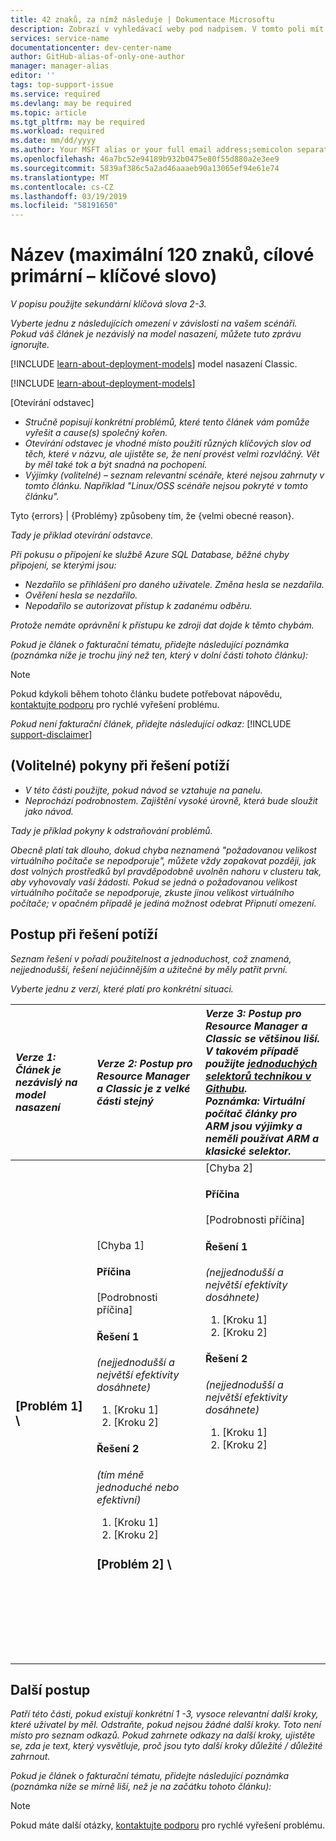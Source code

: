 ```yaml
---
title: 42 znaků, za nímž následuje | Dokumentace Microsoftu
description: Zobrazí v vyhledávací weby pod nadpisem. V tomto poli mít víc místa, použijte více popisné vysvětlení než název a další klíčová slova
services: service-name
documentationcenter: dev-center-name
author: GitHub-alias-of-only-one-author
manager: manager-alias
editor: ''
tags: top-support-issue
ms.service: required
ms.devlang: may be required
ms.topic: article
ms.tgt_pltfrm: may be required
ms.workload: required
ms.date: mm/dd/yyyy
ms.author: Your MSFT alias or your full email address;semicolon separates two or more
ms.openlocfilehash: 46a7bc52e94189b932b0475e80f55d880a2e3ee9
ms.sourcegitcommit: 5839af386c5a2ad46aaaeb90a13065ef94e61e74
ms.translationtype: MT
ms.contentlocale: cs-CZ
ms.lasthandoff: 03/19/2019
ms.locfileid: "58191650"
---
```

# <a name="title-maximum-120-characters-target-the-primary-keyword"></a>Název (maximální 120 znaků, cílové primární – klíčové slovo)
*V popisu použijte sekundární klíčová slova 2-3.*

*Vyberte jednu z následujících omezení v závislosti na vašem scénáři. Pokud váš článek je nezávislý na model nasazení, můžete tuto zprávu ignorujte.*

[!INCLUDE [learn-about-deployment-models](../../includes/learn-about-deployment-models-rm-include.md)] model nasazení Classic.

[!INCLUDE [learn-about-deployment-models](../../includes/learn-about-deployment-models-both-include.md)]

[Otevírání odstavec]

* *Stručně popisují konkrétní problémů, které tento článek vám pomůže vyřešit a cause(s) společný kořen.*
* *Otevírání odstavec je vhodné místo použití různých klíčových slov od těch, které v názvu, ale ujistěte se, že není provést velmi rozvláčný. Vět by měl také tok a být snadná na pochopení.*
* *Výjimky (volitelné) – seznam relevantní scénáře, které nejsou zahrnuty v tomto článku. Například "Linux/OSS scénáře nejsou pokryté v tomto článku".*

Tyto {errors} | {Problémy} způsobeny tím, že {velmi obecné reason}.

*Tady je příklad otevírání odstavce.*

*Při pokusu o připojení ke službě Azure SQL Database, běžné chyby připojení, se kterými jsou:*

* *Nezdařilo se přihlášení pro daného uživatele. Změna hesla se nezdařila.*
* *Ověření hesla se nezdařilo.*
* *Nepodařilo se autorizovat přístup k zadanému odběru.*

*Protože nemáte oprávnění k přístupu ke zdroji dat dojde k těmto chybám.*

*Pokud je článek o fakturační tématu, přidejte následující poznámka (poznámka níže je trochu jiný než ten, který v dolní části tohoto článku):*

> [!NOTE]
> Pokud kdykoli během tohoto článku budete potřebovat nápovědu, [kontaktujte podporu](https://portal.azure.com/?#blade/Microsoft_Azure_Support/HelpAndSupportBlade) pro rychlé vyřešení problému.
> 
> 

*Pokud není fakturační článek, přidejte následující odkaz:*
[!INCLUDE [support-disclaimer](../../includes/support-disclaimer.md)]

## <a name="troubleshooting-guidance-optional"></a>(Volitelné) pokyny při řešení potíží
* *V této části použijte, pokud návod se vztahuje na panelu.*
* *Neprochází podrobnostem. Zajištění vysoké úrovně, která bude sloužit jako návod.*

*Tady je příklad pokyny k odstraňování problémů.*

*Obecně platí tak dlouho, dokud chyba neznamená "požadovanou velikost virtuálního počítače se nepodporuje", můžete vždy zopakovat později, jak dost volných prostředků byl pravděpodobně uvolněn nahoru v clusteru tak, aby vyhovovaly vaší žádosti. Pokud se jedná o požadovanou velikost virtuálního počítače se nepodporuje, zkuste jinou velikost virtuálního počítače; v opačném případě je jediná možnost odebrat Připnutí omezení.*

## <a name="troubleshooting-steps"></a>Postup při řešení potíží
*Seznam řešení v pořadí použitelnost a jednoduchost, což znamená, nejjednodušší, řešení nejúčinnějším a užitečné by měly patřit první.*

*Vyberte jednu z verzí, které platí pro konkrétní situaci.*

| <em>Verze 1: Článek je nezávislý na model nasazení</em> | <em>Verze 2: Postup pro Resource Manager a Classic je z velké části stejný</em> | <em>Verze 3: Postup pro Resource Manager a Classic se většinou liší. <br />V takovém případě použijte <a href="https://github.com/Azure/azure-content-pr/blob/master/contributor-guide/custom-markdown-extensions.md#simple-selectors">jednoduchých selektorů technikou v Githubu</a>. <br />Poznámka: Virtuální počítač články pro ARM jsou výjimky a neměli používat ARM a klasické selektor.</em> |
|:--- |:--- |:--- |
| <p><h3>[Problém 1] \ |[Chyba 1]</h3><h4>Příčina</h4>[Podrobnosti příčina]</p><p><h4>Řešení 1</h4><em>(nejjednodušší a největší efektivity dosáhnete)</em></p><ol><li>[Kroku 1]</li><li>[Kroku 2]</li></ol><p><h4>Řešení 2</h4><em>(tím méně jednoduché nebo efektivní)</em></p><ol><li>[Kroku 1]</li><li>[Kroku 2]</li></ol><p><h3>[Problém 2] \ |[Chyba 2]</h3><h4>Příčina</h4>[Podrobnosti příčina]</p><p><h4>Řešení 1</h4><em>(nejjednodušší a největší efektivity dosáhnete)</em></p><ol><li>[Kroku 1]</li><li>[Kroku 2]</li></ol><p><h4>Řešení 2</h4><em>(nejjednodušší a největší efektivity dosáhnete)</em></p><ol><li>[Kroku 1]</li><li>[Kroku 2]</li></ol><br /><br /><br /><br /><br /><br /><br /><br /><br /><br /><br /><br /><br /><br /><br /><br /> |

## <a name="next-steps"></a>Další postup
*Patří této části, pokud existují konkrétní 1 -3, vysoce relevantní další kroky, které uživatel by měl. Odstraňte, pokud nejsou žádné další kroky. Toto není místo pro seznam odkazů. Pokud zahrnete odkazy na další kroky, ujistěte se, zda je text, který vysvětluje, proč jsou tyto další kroky důležité / důležité zahrnout.*

*Pokud je článek o fakturační tématu, přidejte následující poznámka (poznámka níže se mírně liší, než je na začátku tohoto článku):*

> [!NOTE]
> Pokud máte další otázky, [kontaktujte podporu](https://portal.azure.com/?#blade/Microsoft_Azure_Support/HelpAndSupportBlade) pro rychlé vyřešení problému.
> 
> 

